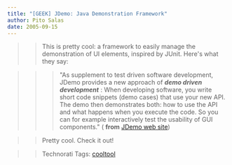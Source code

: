 ```yaml
---
title: "[GEEK] JDemo: Java Demonstration Framework"
author: Pito Salas
date: 2005-09-15
---
```



>>

>> This is pretty cool: a framework to easily manage the demonstration of UI
elements, inspired by JUnit. Here's what they say:

>>

>>> "As supplement to test driven software development, JDemo provides a new
approach of **_demo driven development_** : When developing software, you
write short code snippets (demo cases) that use your new API. The demo then
demonstrates both: how to use the API and what happens when you execute the
code. So you can for example interactively test the usability of GUI
components." ( **from** [JDemo web site](<http://www.jdemo.de/>))

>>

>> Pretty cool. Check it out!  
>
>>

>> Technorati Tags: [cooltool](<http://www.technorati.com/tag/cooltool>)


